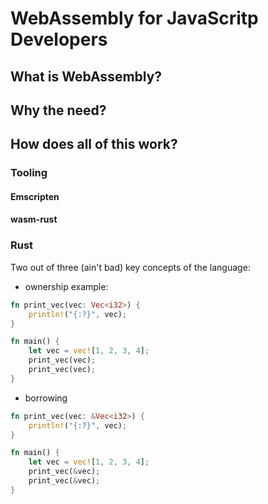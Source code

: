 # WebAssembly for JavaScritp Developers

## What is WebAssembly?

## Why the need?

## How does all of this work?

### Tooling

#### Emscripten
#### wasm-rust

### Rust
Two out of three (ain't bad) key concepts of the language:
- ownership
example:
```rust
fn print_vec(vec: Vec<i32>) {
	println!("{:?}", vec);	
}

fn main() {
	let vec = vec![1, 2, 3, 4];
	print_vec(vec);
	print_vec(vec);
}
```
- borrowing
```rust
fn print_vec(vec: &Vec<i32>) {
	println!("{:?}", vec);	
}

fn main() {
	let vec = vec![1, 2, 3, 4];
	print_vec(&vec);
	print_vec(&vec);
}
